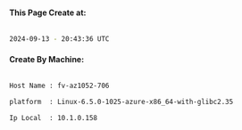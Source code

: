 
   
#### This Page Create at:

```bash

2024-09-13 - 20:43:36 UTC

```

#### Create By Machine:

```bash

Host Name : fv-az1052-706

platform  : Linux-6.5.0-1025-azure-x86_64-with-glibc2.35

Ip Local  : 10.1.0.158

```

